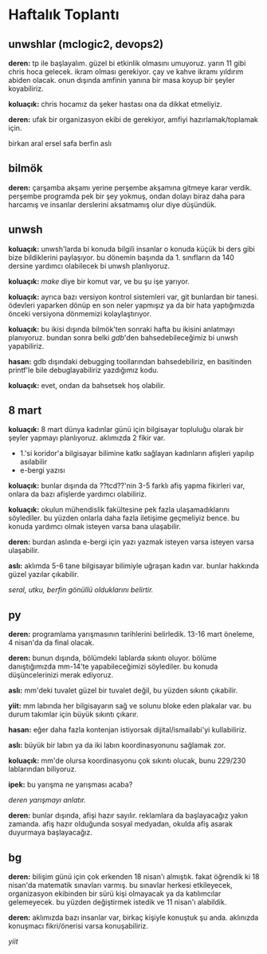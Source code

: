 
# Haftalık Toplantı

## unwshlar (mclogic2, devops2)

**deren:** tp ile başlayalım. güzel bi etkinlik olmasını umuyoruz. yarın 11 gibi chris hoca gelecek. ikram olması gerekiyor. çay ve kahve ikramı yıldırım abiden olacak. onun dışında amfinin yanına bir masa koyup bir şeyler koyabiliriz.

**koluaçık:** chris hocamız da şeker hastası ona da dikkat etmeliyiz.

**deren:** ufak bir organizasyon ekibi de gerekiyor, amfiyi hazırlamak/toplamak için.

birkan
aral
ersel
safa
berfin
aslı

## bilmök

**deren:** çarşamba akşamı yerine perşembe akşamına gitmeye karar verdik. perşembe programda pek bir şey yokmuş, ondan dolayı biraz daha para harcamış ve insanlar derslerini aksatmamış olur diye düşündük.

## unwsh

**koluaçık:** unwsh'larda bi konuda bilgili insanlar o konuda küçük bi ders gibi bize bildiklerini paylaşıyor. bu dönemin başında da 1. sınıfların da 140 dersine yardımcı olabilecek bi unwsh planlıyoruz.

**koluaçık:** _make_ diye bir komut var, ve bu şu işe yarıyor.

**koluaçık:** ayrıca bazı versiyon kontrol sistemleri var, git bunlardan bir tanesi. ödevleri yaparken dönüp en son neler yapmışız ya da bir hata yaptığımızda önceki versiyona dönmemizi kolaylaştırıyor.

**koluaçık:** bu ikisi dışında bilmök'ten sonraki hafta bu ikisini anlatmayı planıyoruz. bundan sonra belki _gdb_'den bahsedebileceğimiz bi unwsh yapabiliriz.

**hasan:** gdb dışındaki debugging toollarından bahsedebiliriz, en basitinden printf'le bile debuglayabiliriz yazdığımız kodu.

**koluaçık:** evet, ondan da bahsetsek hoş olabilir.

## 8 mart

**koluaçık:** 8 mart dünya kadınlar günü için bilgisayar topluluğu olarak bir şeyler yapmayı planlıyoruz. aklımızda 2 fikir var.

- 1.'si koridor'a bilgisayar bilimine katkı sağlayan kadınların afişleri yapılıp asılabilir
- e-bergi yazısı

**koluaçık:** bunlar dışında da ??tcd??'nin 3-5 farklı afiş yapma fikirleri var, onlara da bazı afişlerde yardımcı olabiliriz.

**koluaçık:** okulun mühendislik fakültesine pek fazla ulaşamadıklarını söylediler. bu yüzden onlarla daha fazla iletişime geçmeliyiz bence. bu konuda yardımcı olmak isteyen varsa bana ulaşabilir.

**deren:** burdan aslında e-bergi için yazı yazmak isteyen varsa isteyen varsa ulaşabilir.

**aslı:** aklımda 5-6 tane bilgisayar bilimiyle uğraşan kadın var. bunlar hakkında güzel yazılar çıkabilir.

_seral, utku, berfin gönüllü olduklarını belirtir._

## py

**deren:** programlama yarışmasının tarihlerini belirledik. 13-16 mart öneleme, 4 nisan'da da final olacak.

**deren:** bunun dışında, bölümdeki lablarda sıkıntı oluyor. bölüme danıştığımızda mm-14'te yapabileceğimizi söylediler. bu konuda düşüncelerinizi merak ediyoruz.

**aslı:** mm'deki tuvalet güzel bir tuvalet değil, bu yüzden sıkıntı çıkabilir.

**yiit:** mm labında her bilgisayarın sağ ve solunu bloke eden plakalar var. bu durum takımlar için büyük sıkıntı çıkarır.

**hasan:** eğer daha fazla kontenjan istiyorsak dijital/ismailabi'yi kullabiliriz.

**aslı:** büyük bir labın ya da iki labın koordinasyonunu sağlamak zor.

**koluaçık:** mm'de olursa koordinasyonu çok sıkıntı olucak, bunu 229/230 lablarından biliyoruz.

**ipek:** bu yarışma ne yarışması acaba?

_deren yarışmayı anlatır._

**deren:** bunlar dışında, afişi hazır sayılır. reklamlara da başlayacağız yakın zamanda. afiş hazır olduğunda sosyal medyadan, okulda afiş asarak duyurmaya başlayacağız.

## bg

**deren:** bilişim günü için çok erkenden 18 nisan'ı almıştık. fakat öğrendik ki 18 nisan'da matematik sınavları varmış. bu sınavlar herkesi etkileyecek, organizasyon ekibinden bir sürü kişi olmayacak ya da katılımcılar gelemeyecek. bu yüzden değiştirmek istedik ve 11 nisan'ı alabildik.

**deren:** aklımızda bazı insanlar var, birkaç kişiyle konuştuk şu anda. aklınızda konuşmacı fikri/önerisi varsa konuşabiliriz.

_yiit_